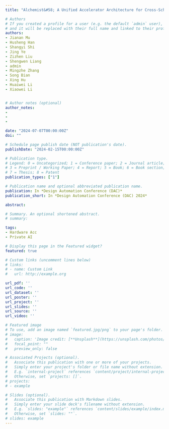 ```yaml
---
title: "Alchemist&#58; A Unified Accelerator Architecture for Cross-Scheme Fully Homomorphic Encryption"

# Authors
# If you created a profile for a user (e.g. the default `admin` user), write the username (folder name) here 
# and it will be replaced with their full name and linked to their profile.
authors:
- Jianan Mu
- Husheng Han
- Shangyi Shi
- Jing Ye
- Zizhen Liu
- Shengwen Liang
- admin
- Mingzhe Zhang
- Song Bian
- Xing Hu
- Huaiwei Li
- Xiaowei Li


# Author notes (optional)
author_notes:
-
-
- 

date: "2024-07-07T00:00:00Z"
doi: ""

# Schedule page publish date (NOT publication's date).
publishDate: "2024-02-15T00:00:00Z"

# Publication type.
# Legend: 0 = Uncategorized; 1 = Conference paper; 2 = Journal article;
# 3 = Preprint / Working Paper; 4 = Report; 5 = Book; 6 = Book section;
# 7 = Thesis; 8 = Patent
publication_types: ["1"]

# Publication name and optional abbreviated publication name.
publication: In *Design Automation Conference (DAC)*
publication_short: In *Design Automation Conference (DAC) 2024*

abstract: 

# Summary. An optional shortened abstract.
# summary: 

tags: 
- Hardware Acc
- Private AI

# Display this page in the Featured widget?
featured: true

# Custom links (uncomment lines below)
# links:
# - name: Custom Link
#   url: http://example.org

url_pdf: ''
url_code: ''
url_dataset: ''
url_poster: ''
url_project: ''
url_slides: ''
url_source: ''
url_video: ''

# Featured image
# To use, add an image named `featured.jpg/png` to your page's folder. 
# image:
#   caption: 'Image credit: [**Unsplash**](https://unsplash.com/photos/pLCdAaMFLTE)'
#   focal_point: ""
#   preview_only: false

# Associated Projects (optional).
#   Associate this publication with one or more of your projects.
#   Simply enter your project's folder or file name without extension.
#   E.g. `internal-project` references `content/project/internal-project/index.md`.
#   Otherwise, set `projects: []`.
# projects:
# - example

# Slides (optional).
#   Associate this publication with Markdown slides.
#   Simply enter your slide deck's filename without extension.
#   E.g. `slides: "example"` references `content/slides/example/index.md`.
#   Otherwise, set `slides: ""`.
# slides: example
---
```


